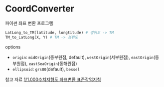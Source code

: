 # CoordConverter
파이썬 좌표 변환 프로그램

```python
LatLong_to_TM(latitude, longtitude) # 경위도 -> TM
TM_to_LatLong(X, Y) # TM -> 경위도
```
options 
* `origin`: `midOrigin`(중부원점, default), `westOrigin`(서부원점), `eastOrigin`(동부원점), `eastSeaOrigin`(동해원점)
* `ellipsoid`: `grs80`(default), `bessel`

참고 자료 [1/1.000수치지형도 좌표변환 표준작업지침](http://www.ngii.go.kr/kor/board/view.do?rbsIdx=31&idx=251)
